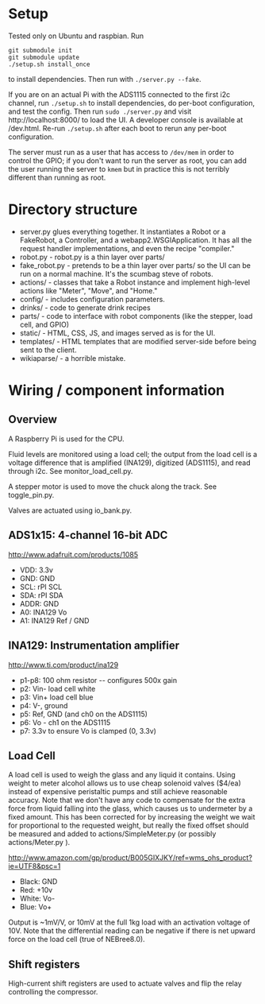Setup
=============================
Tested only on Ubuntu and raspbian. Run
````
git submodule init
git submodule update
./setup.sh install_once
````
to install dependencies. Then run with
`./server.py --fake`.

If you are on an actual Pi with the ADS1115 connected
to the first i2c channel, run
`./setup.sh`
to install dependencies, do per-boot configuration, and test the config. Then run
`sudo ./server.py`
and visit http://localhost:8000/ to load the UI. A developer console is available at /dev.html.
Re-run `./setup.sh` after each boot to rerun any per-boot configuration.

The server must run as a user that
has access to `/dev/mem` in order to control the GPIO; if you don't want to run the server
as root, you can add the user running the server to `kmem` but in practice this is not terribly
different than running as root.


Directory structure
===================================
* server.py glues everything together. It instantiates a Robot or a FakeRobot, a Controller, and a webapp2.WSGIApplication. It has all the request handler implementations, and even the recipe "compiler."
* robot.py - robot.py is a thin layer over parts/
* fake_robot.py - pretends to be a thin layer over parts/ so the UI can be run on a normal machine. It's the scumbag steve of robots.
* actions/ - classes that take a Robot instance and implement high-level actions like "Meter", "Move", and "Home."
* config/ - includes configuration parameters.
* drinks/ - code to generate drink recipes
* parts/ - code to interface with robot components (like the stepper, load cell, and GPIO)
* static/ - HTML, CSS, JS, and images served as is for the UI.
* templates/ - HTML templates that are modified server-side before being sent to the client.
* wikiaparse/ - a horrible mistake.


Wiring / component information
==============================

Overview
-----------------------------
A Raspberry Pi is used for the CPU.

Fluid levels are monitored using a load cell; the output from the load cell is
a voltage difference that is amplified (INA129), digitized (ADS1115), and read
through i2c. See monitor_load_cell.py.

A stepper motor is used to move the chuck along the track. See toggle_pin.py.

Valves are actuated using io_bank.py.

ADS1x15: 4-channel 16-bit ADC
------------------------------
http://www.adafruit.com/products/1085

* VDD: 3.3v
* GND: GND
* SCL: rPI SCL
* SDA: rPI SDA
* ADDR: GND
* A0: INA129 Vo
* A1: INA129 Ref / GND


INA129: Instrumentation amplifier
---------------------------------
http://www.ti.com/product/ina129

* p1-p8: 100 ohm resistor -- configures 500x gain
* p2: Vin- load cell white
* p3: Vin+ load cell blue
* p4: V-, ground
* p5: Ref, GND (and ch0 on the ADS1115)
* p6: Vo - ch1 on the ADS1115
* p7: 3.3v to ensure Vo is clamped (0, 3.3v)


Load Cell
---------------------------------
A load cell is used to weigh the glass and any liquid it contains. Using weight to meter
alcohol allows us to use cheap solenoid valves ($4/ea) instead of expensive peristaltic pumps and still
achieve reasonable accuracy. Note that we don't have any code to compensate for the extra force from liquid falling
into the glass, which causes us to undermeter by a fixed amount. This has been corrected for by increasing the weight we wait for proportional to the requested weight, but really the fixed offset should be measured and added to actions/SimpleMeter.py (or possibly actions/Meter.py ).

http://www.amazon.com/gp/product/B005GIXJKY/ref=wms_ohs_product?ie=UTF8&psc=1

* Black: GND
* Red: +10v
* White: Vo-
* Blue: Vo+

Output is ~1mV/V, or 10mV at the full 1kg load with an activation voltage of
10V. Note that the differential reading can be negative if there is net upward
force on the load cell (true of NEBree8.0).


Shift registers
------------------------------------
High-current shift registers are used to actuate valves and flip the relay controlling the compressor.
